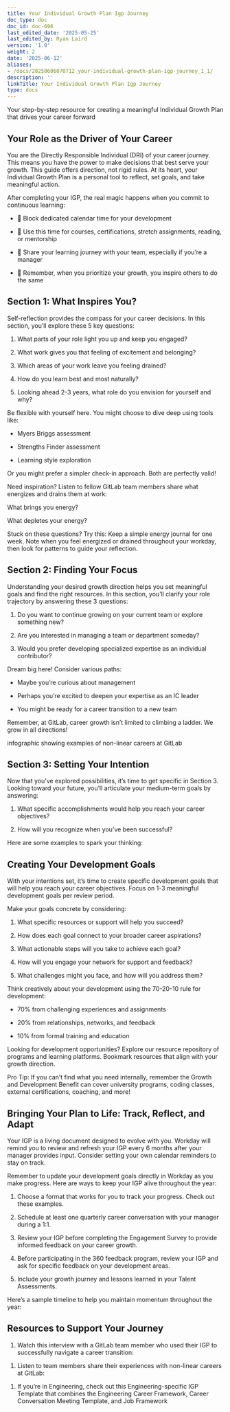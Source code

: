 ```yaml
---
title: Your Individual Growth Plan Igp Journey
doc_type: doc
doc_id: doc-696
last_edited_date: '2025-05-25'
last_edited_by: Ryan Laird
version: '1.0'
weight: 2
date: '2025-06-12'
aliases:
- /docs/20250606070712_your-individual-growth-plan-igp-journey_1_1/
description: ''
linkTitle: Your Individual Growth Plan Igp Journey
type: docs
---
```


Your step-by-step resource for creating a meaningful Individual Growth Plan that drives your career forward

## Your Role as the Driver of Your Career

You are the Directly Responsible Individual (DRI) of your career journey. This means you have the power to make decisions that best serve your growth. This guide offers direction, not rigid rules. At its heart, your Individual Growth Plan is a personal tool to reflect, set goals, and take meaningful action.

After completing your IGP, the real magic happens when you commit to continuous learning:

- 📅 Block dedicated calendar time for your development

- 🌱 Use this time for courses, certifications, stretch assignments, reading, or mentorship

- 🔄 Share your learning journey with your team, especially if you’re a manager

- 🚀 Remember, when you prioritize your growth, you inspire others to do the same

## Section 1: What Inspires You?

Self-reflection provides the compass for your career decisions. In this section, you’ll explore these 5 key questions:

1. What parts of your role light you up and keep you engaged?

1. What work gives you that feeling of excitement and belonging?

1. Which areas of your work leave you feeling drained?

1. How do you learn best and most naturally?

1. Looking ahead 2-3 years, what role do you envision for yourself and why?

Be flexible with yourself here. You might choose to dive deep using tools like:

- Myers Briggs assessment

- Strengths Finder assessment

- Learning style exploration

Or you might prefer a simpler check-in approach. Both are perfectly valid!

Need inspiration? Listen to fellow GitLab team members share what energizes and drains them at work:

What brings you energy?

<!-- Unsupported block type: video -->

What depletes your energy?

<!-- Unsupported block type: video -->

Stuck on these questions? Try this: Keep a simple energy journal for one week. Note when you feel energized or drained throughout your workday, then look for patterns to guide your reflection.

## Section 2: Finding Your Focus

Understanding your desired growth direction helps you set meaningful goals and find the right resources. In this section, you’ll clarify your role trajectory by answering these 3 questions:

1. Do you want to continue growing on your current team or explore something new?

1. Are you interested in managing a team or department someday?

1. Would you prefer developing specialized expertise as an individual contributor?

Dream big here! Consider various paths:

- Maybe you’re curious about management

- Perhaps you’re excited to deepen your expertise as an IC leader

- You might be ready for a career transition to a new team

Remember, at GitLab, career growth isn’t limited to climbing a ladder. We grow in all directions!

<!-- Unsupported block type: image -->

infographic showing examples of non-linear careers at GitLab

## Section 3: Setting Your Intention

Now that you’ve explored possibilities, it’s time to get specific in Section 3. Looking toward your future, you’ll articulate your medium-term goals by answering:

1. What specific accomplishments would help you reach your career objectives?

1. How will you recognize when you’ve been successful?

Here are some examples to spark your thinking:

<!-- Unsupported block type: table -->

## Creating Your Development Goals

With your intentions set, it’s time to create specific development goals that will help you reach your career objectives. Focus on 1-3 meaningful development goals per review period.

Make your goals concrete by considering:

1. What specific resources or support will help you succeed?

1. How does each goal connect to your broader career aspirations?

1. What actionable steps will you take to achieve each goal?

1. How will you engage your network for support and feedback?

1. What challenges might you face, and how will you address them?

Think creatively about your development using the 70-20-10 rule for development:

- 70% from challenging experiences and assignments

- 20% from relationships, networks, and feedback

- 10% from formal training and education

<!-- Unsupported block type: video -->

Looking for development opportunities? Explore our resource repository of programs and learning platforms. Bookmark resources that align with your growth direction.

Pro Tip: If you can’t find what you need internally, remember the Growth and Development Benefit can cover university programs, coding classes, external certifications, coaching, and more!

## Bringing Your Plan to Life: Track, Reflect, and Adapt

Your IGP is a living document designed to evolve with you. Workday will remind you to review and refresh your IGP every 6 months after your manager provides input. Consider setting your own calendar reminders to stay on track.

Remember to update your development goals directly in Workday as you make progress. Here are ways to keep your IGP alive throughout the year:

1. Choose a format that works for you to track your progress. Check out these examples.

1. Schedule at least one quarterly career conversation with your manager during a 1:1.

1. Review your IGP before completing the Engagement Survey to provide informed feedback on your career growth.

1. Before participating in the 360 feedback program, review your IGP and ask for specific feedback on your development areas.

1. Include your growth journey and lessons learned in your Talent Assessments.

Here’s a sample timeline to help you maintain momentum throughout the year:

<!-- Unsupported block type: table -->

## Resources to Support Your Journey

1. Watch this interview with a GitLab team member who used their IGP to successfully navigate a career transition:

<!-- Unsupported block type: video -->

1. Listen to team members share their experiences with non-linear careers at GitLab:

<!-- Unsupported block type: video -->

1. If you’re in Engineering, check out this Engineering-specific IGP Template that combines the Engineering Career Framework, Career Conversation Meeting Template, and Job Framework
